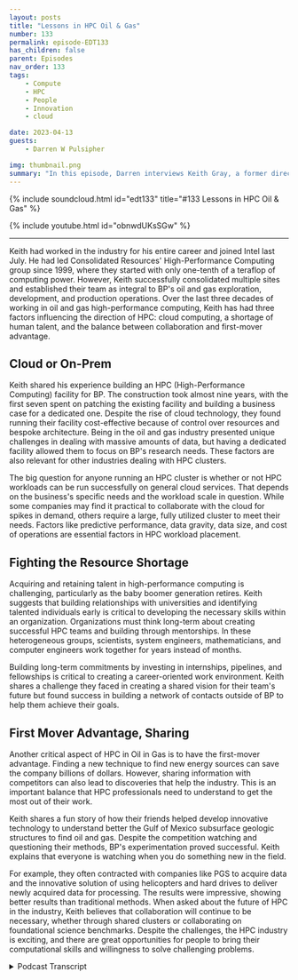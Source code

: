 ```yaml
---
layout: posts
title: "Lessons in HPC Oil & Gas"
number: 133
permalink: episode-EDT133
has_children: false
parent: Episodes
nav_order: 133
tags:
    - Compute
    - HPC
    - People
    - Innovation
    - cloud

date: 2023-04-13
guests:
    - Darren W Pulsipher

img: thumbnail.png
summary: "In this episode, Darren interviews Keith Gray, a former director of high-performance computing at British Petroleum. With over 30 years of managing HPC centers, Keith gives great insight into the challenges, best practices, and the future of high-performance computing."
---
```


{% include soundcloud.html id="edt133" title="#133 Lessons in HPC Oil & Gas" %}

{% include youtube.html id="obnwdUKsSGw" %}

---

Keith had worked in the industry for his entire career and joined Intel last July. He had led Consolidated Resources' High-Performance Computing group since 1999, where they started with only one-tenth of a teraflop of computing power. However, Keith successfully consolidated multiple sites and established their team as integral to BP's oil and gas exploration, development, and production operations. Over the last three decades of working in oil and gas high-performance computing, Keith has had three factors influencing the direction of HPC: cloud computing, a shortage of human talent, and the balance between collaboration and first-mover advantage.

## Cloud or On-Prem

Keith shared his experience building an HPC (High-Performance Computing) facility for BP. The construction took almost nine years, with the first seven spent on patching the existing facility and building a business case for a dedicated one. Despite the rise of cloud technology, they found running their facility cost-effective because of control over resources and bespoke architecture. Being in the oil and gas industry presented unique challenges in dealing with massive amounts of data, but having a dedicated facility allowed them to focus on BP's research needs. These factors are also relevant for other industries dealing with HPC clusters.

The big question for anyone running an HPC cluster is whether or not HPC workloads can be run successfully on general cloud services. That depends on the business's specific needs and the workload scale in question. While some companies may find it practical to collaborate with the cloud for spikes in demand, others require a large, fully utilized cluster to meet their needs.  Factors like predictive performance, data gravity, data size, and cost of operations are essential factors in HPC workload placement.

## Fighting the Resource Shortage

Acquiring and retaining talent in high-performance computing is challenging, particularly as the baby boomer generation retires. Keith suggests that building relationships with universities and identifying talented individuals early is critical to developing the necessary skills within an organization. Organizations must think long-term about creating successful HPC teams and building through mentorships. In these heterogeneous groups, scientists, system engineers, mathematicians, and computer engineers work together for years instead of months.

Building long-term commitments by investing in internships, pipelines, and fellowships is critical to creating a career-oriented work environment. Keith shares a challenge they faced in creating a shared vision for their team's future but found success in building a network of contacts outside of BP to help them achieve their goals.

## First Mover Advantage, Sharing

Another critical aspect of HPC in Oil in Gas is to have the first-mover advantage. Finding a new technique to find new energy sources can save the company billions of dollars. However, sharing information with competitors can also lead to discoveries that help the industry. This is an important balance that HPC professionals need to understand to get the most out of their work.

Keith shares a fun story of how their friends helped develop innovative technology to understand better the Gulf of Mexico subsurface geologic structures to find oil and gas. Despite the competition watching and questioning their methods, BP's experimentation proved successful. Keith explains that everyone is watching when you do something new in the field.

For example, they often contracted with companies like PGS to acquire data and the innovative solution of using helicopters and hard drives to deliver newly acquired data for processing. The results were impressive, showing better results than traditional methods. When asked about the future of HPC in the industry, Keith believes that collaboration will continue to be necessary, whether through shared clusters or collaborating on foundational science benchmarks. Despite the challenges, the HPC industry is exciting, and there are great opportunities for people to bring their computational skills and willingness to solve challenging problems.


<details>
<summary> Podcast Transcript </summary>

<p>﻿1</p>
<p>Hello, this is Darren</p>
<p>Pulsipher, chief solution,architect of public sector at Intel.</p>
<p>And welcome to Embracing</p>
<p>Digital Transformation,where we investigate effective change,leveragingpeople process and technology.</p>
<p>On today's episode, Lessonsfrom High Performance Computing in Oiland Gas with special guest Keith Gray.</p>
<p>Keith, welcome to the show.</p>
<p>Thanks, Darren.</p>
<p>A. Keith,you've just joined Intel not too long ago.</p>
<p>I mean, Intel of a short term meansyou haven't had your first sabbatical,which means seven years, whicha, but you've joined usjust in this last year, if I remember.</p>
<p>Right. Is that right?</p>
<p>That's correct. I joined last July.</p>
<p>So tell us a little bitabout your backgroundand what you're doing it, Intel.</p>
<p>Thanks.</p>
<p>So my background is geophysics.</p>
<p>I got an undergraduate degreefrom Virginia Tech and very much hopedit would help me find careeropportunities in oil and gas.</p>
<p>And I've been able to workmy whole career in oil and gas.</p>
<p>Worked really closelywith Intelfor a significant fraction of that.</p>
<p>And it was exciting to get the opportunityto joinand see the world from this side.</p>
<p>When I first came out of university.</p>
<p>I did seismic processing, quicklymoved into seismic software developmentwith Amoco.</p>
<p>I got the experience to work ina technology evaluation and deploymentteam.</p>
<p>And in 99, I was askedto lead the High Performance</p>
<p>Computing groupwith Consolidated Resourcesfrom the Amoco Tulsa Research Centerin Tulsa.</p>
<p>We moved compute from Denverand New Orleans into Houstonand started off our new journeywith BP in January of 99with 1/10 of a teraflop of compute power.</p>
<p>Wow. We had 1/10 of a Teraflopis like my phone now, right?</p>
<p>I mean, it's crazy.</p>
<p>Probably less than your phone.</p>
<p>At that point we had about 50 or 60 SGI</p>
<p>Power Challenge and Origin Systemsand we had the largest collectionof thinking machinesystemfive systems outside of the US government.</p>
<p>We were putting this all togetherin an environmentwhere oil prices have fallenby more than 75%.</p>
<p>We were consolidating a company.</p>
<p>We were gathering a group of peoplethat was considerably smallerthan what had been managing HPCin multiple sites.</p>
<p>But we were successfulputting it together.</p>
<p>We workedas an extensionof the seismic imaging research groupand supported themwhile they demonstrated the valueand became an integral partof BP's oil and gas exploration,development and production operations.</p>
<p>So what were some ofthe biggest challengesyou had with that consolidation?</p>
<p>Oh, during the consolidation,it was bringing everything together,putting it all into a facilitythat had originally been designedin the 19 in the mid 1980sto support IBM mainframes.</p>
<p>So there were facilities challenges.</p>
<p>We quickly ran out of the powerand cooling capabilities of that building.</p>
<p>I actually got to make lots of new friendsin December of 2004, when we deployedone of the first new systemsafter the merger,and we popped the main circuit breakerfor a buildingthat had over 4000 people. 000.</p>
<p>So everyone knew it was your faultthen, Keith.</p>
<p>Yes, they did.</p>
<p>Oh, so.</p>
<p>So you know, power.</p>
<p>Power, in fact, are always big concernswith HPC clusters, right?</p>
<p>Because, hey, there's a lot of powerthat goes into Iraq, right.</p>
<p>So how did you overcome, though?</p>
<p>I mean, didthey have to build a whole new facility?</p>
<p>So did you guys end up doing so?</p>
<p>I was able to define the requirements,justify a completely new facility,and then help,you know, lead the projectthrough construction and the move in.</p>
<p>So in 2004,we were able to patch that building,put in additional ups andcomputer roomair conditioners to support growth.</p>
<p>But by 2007 2008, it became clearthat something more viablewas going to be required.</p>
<p>By 2010,we'd gotten this supportto design a new building.</p>
<p>Unfortunately, in the spring of 2010,</p>
<p>BP suffered a tragedyin the Gulf of Mexico,and it was all hands on deck.</p>
<p>And so even high performance computingwas asked to participate.</p>
<p>Our team supportedcomputational fluid dynamicsto understand if you could actually lowera capping stack onto the Macondo well.</p>
<p>So our CFD analysis was valuable in thattheoretical exercise and supportedthe conclusion of that tragedy.</p>
<p>By 2011,we got support to go forward with adesign.</p>
<p>We broke ground in,</p>
<p>I think, May of 2012.</p>
<p>And finished construction and moved inby October of 2013.</p>
<p>So almost nine years.</p>
<p>So coming through that comingcircuit breaker,coming from the big whoops until theopening ceremony ofthe new building was about nine years.</p>
<p>Probably the first seven of thatwas just patching the facilitythat we had, building the business case.</p>
<p>We looked at lots of different options,co-location.</p>
<p>We looked at shared HPC capabilities.</p>
<p>We had a number of benchmarksthat we did to look at how cost effectiveour team was and what kind of capabilitieswe were delivering.</p>
<p>And through that process,we're able to justify the continued growthof the HPCand construction of a dedicated facility.</p>
<p>So that's really interestingbecause around 2011 or so,cloud technologywas really starting to just blow up.</p>
<p>I mean, it was really startingto become popular.</p>
<p>And so you got you guys did the analysisthat having your own facilityinstead of maybe runningall your HPC workloads in the cloudwas was viable.</p>
<p>Yes. Andwe have revisited that studypretty often over the last eightto 8 to 10 years.</p>
<p>Why was it so cost effective to run one?</p>
<p>So there's a number of points to that.</p>
<p>One is having a dedicated resourcemeans you have control.</p>
<p>You can focus on priority.</p>
<p>I am, yeah.</p>
<p>You'll have to decidewhether you want to keep this or cut it,but I've been arrogant enough to sayany idiot should be ableto keep up with Moore's Law.</p>
<p>But it takes somebody that is aggressiveand able todeliver new technologiesto do almost twice as good as Moore's Law.</p>
<p>And a lot of that camethrough our Real clear partnershipwith Intel that we paid attention,we worked closely.</p>
<p>We were willing to do things at scalewith Intelto test new ideas and new products.</p>
<p>So we were probably the largestcommercial installation of Intel Itaniumby 2004.</p>
<p>That gave us more than a ten X priceperformance stepcompared to proprietary UNIX systemsand small volume.</p>
<p>Interesting butchallenged processors like MIPS.</p>
<p>And then we worked closely with Intel.</p>
<p>We were a very early adopterof Nehalem technologythat gave almost a4x priceperformance bumpand balancingthe value that we could deliver to BP.</p>
<p>And we looked at that.</p>
<p>We actually stillbenefit from the flexibilitythat a bespoke architecture can deliver.</p>
<p>So wewe scale the network to fit our needs.</p>
<p>Were you able and willing to useinteresting processors?</p>
<p>We had probably the second largestcommercial installation of Knights landingwe had.</p>
<p>BP still has.</p>
<p>And one of the key clusters they have atthe momentis a cascade like AP system.</p>
<p>It's the firsttruly scaledwater cooled deployment that BP has done.</p>
<p>And when you look at the cloud,we still have a limited bandwidthto get data back and forth.</p>
<p>And sowhen you are dealing with huge datavolumes, that can be quite a challenge.</p>
<p>A typical input volume can be as much as</p>
<p>Anotherreality of working in oil and gasis that the researchers would call ustypically on a Friday afternoonand ask the operations team leadwho was responsiblefor resource allocation?</p>
<p>Hey, David, I'm about to run a job.</p>
<p>I'm going to submit itto run over the weekend.</p>
<p>It's going to create maybe two petabytesof intermediate results.</p>
<p>Where do you want me to put that?</p>
<p>They didn't ask.</p>
<p>Where is it?</p>
<p>They didn't give us six months warning.</p>
<p>They didn'tsay, Are you busy with other customers?</p>
<p>They said, I'm about to submit a job.</p>
<p>It's going to run.</p>
<p>Are you going to take care of me?</p>
<p>Yeah.</p>
<p>And it was our jobto make sure that happened.</p>
<p>So between the architecture, freedomto take on new technologies,picking architecturethat gave us great price performanceand the challenges of moving seismic data,having a bespoke facility that couldreally focus on what BP's researchneeded was valuable.</p>
<p>So do you do you think thatif I were to generalizethat outside of the oiland gas industry, other peoplethat are doing their HPC clusters?</p>
<p>Is that a common though?</p>
<p>Those those three things,are they common in otherindustries as well, where I'm dealingwith super huge amounts of data.</p>
<p>I mean, two petabytes of intermediatedata.</p>
<p>That's a lot of data.</p>
<p>And I need to be bleeding edge,not cutting as I need to be wayout there working with</p>
<p>Intel directly tolook at the latestand greatest accelerators and or CPU's.</p>
<p>Is thisis this always going to be the caseor can I start running some of these</p>
<p>HPC workloadsin the in the general cloudthat's out there?</p>
<p>What do you think?</p>
<p>I think thatit really comes down to your business.</p>
<p>For BP, we had a mixture ofa very high prioritytechnical service workand some fundamental seismicimaging researchthat had to be delivered.</p>
<p>We could keep a clusterfully utilized all the time,but when we had a high priority project,we could dedicate 100% to that work.</p>
<p>There's still no guaranteethat you may be able to ask forcoursein the cloud and get that in an hour.</p>
<p>Yeah, you're rightthat the scale that the scale that you'retalking about most people don't do.</p>
<p>I mean, when I do,</p>
<p>I do software development.</p>
<p>Still today I have fun doing itand I'll go to the cloudand I'll say, Oh, I need a thousand cores,no problem.</p>
<p>But when you start talking 350,000 cores,that's that's a that's a different story.</p>
<p>On a high performance, low latency networkaccessible to a filesystemthat can have many petabytesof storage capacityand potentially a half a terabytea second bandwidthto move data in and out.</p>
<p>Those are still interestingtechnical challenges.</p>
<p>There are other companies in the oiland gas industrywho have a different demand model.</p>
<p>There are seismic companiesthat deliver servicesto the major oil and gas companiesand they have spikes in their demandand it becomes much more practicalfor them to collaborate with the cloud.</p>
<p>Okay.</p>
<p>So there are somethere are some use cases, it sounds like,where thatwhere the cloud can be leveragedand you have to have a certain economiesof scale to be able to compete.</p>
<p>And once you reach that economy of scale,you can continue to justify growth.</p>
<p>But there areyou know, there's there'sinternal conversations about strategy.</p>
<p>There's,you know, what's the long termfuture of oil and gas?</p>
<p>Right now, it's very clear thatour industry needs to deliver cleanerfuels,do it more effectively.</p>
<p>But we're going to bepart of the energy mixfor many decades.</p>
<p>I want to talk about acquiring talentbecause this this has popped upin a couple of my podcast recentlywhen I talk to people.</p>
<p>There seems to bea gap that no one's really talking aboutas the babyboomers are starting to retire.</p>
<p>And all that knowledge,especially around high performancecomputing and in technical computing,is thereis there a huge gap that you're seeing andhow do you find thattalent and how how do youdevelop thatin your organizationso that you don't have a gap in continuityin running these HPC clustersand utilizing them effectively?</p>
<p>So the oil and gas industryhas recognized the great crew changefor more than a decade.</p>
<p>That's an interesting way to call it.</p>
<p>The great crew change.</p>
<p>That's that's the way we called it.</p>
<p>There were a significant number of peoplethat came into the industryfrom the late 1970suntil about the first oil pricecollapse in 85, 86,and at that point,oil prices droppedcheese,they'd gotten close to $50 a barrel.</p>
<p>And in the spring of 86,they were less than ten.</p>
<p>Wow. Wow.</p>
<p>So you can imaginewhen your revenues are cut by 75, 80%,what happens to thatmany companies that managed to survive?</p>
<p>They go through lots of changesand we wentthrough those timeswhere we really did not hire.</p>
<p>And then about 15 years ago,it became clearwe needed to grow capabilitiesand when you look at the skillsrequired for high performance computing orthey're still unique, they still requirebrilliant people to come in.</p>
<p>Oil and gas has to competewith the technology industryover the last 5 to 8 years.</p>
<p>We've lost a lot of people off to techthe way that our teamat BP managed to accomplish.</p>
<p>Growing our skill sets was by makingreally key friendshipsat a number of universities,identifying people early,bringing people in for oneor two internships,looking for peoplethat not only had the driveand skills,but they had the right cultural fit.</p>
<p>So our team jobwas to sit next to the seismicimaging reservoir simulation researchersand have an applied mathematician,a computer scientist,a geophysicist that love to do softwaredevelopment, sitting next to a researcherwho understood the mathematicsand the domain science and haveone domain specialistand one computing specialist delivermore than three timesthe work of that individual by themselves.</p>
<p>That's very rare to find and doesform these teams.</p>
<p>That must have been very difficultand continues.</p>
<p>It continues.</p>
<p>The only way that you accomplishthis is by a long term commitment,continuing to bring in internships,thinking about your pipelineat five, six, seven years,identifying students, funding fellowshipsand and and that's a very different modelthan most high tech.</p>
<p>I mean, most high tech.</p>
<p>It's like bring you in two or three years,burn you out and then throw your way.</p>
<p>Now, this is so this is like a career.</p>
<p>When you get in, you're there, right?</p>
<p>If you get in and you are ableto recognizehow you can make a contribution,then you create a role for yourself.</p>
<p>That is so valuablethat you're going to be neededfor a very long time.</p>
<p>Are there any other challengesthat you ran intothat you overcameor that maybe you ran intoand you went, Oh,</p>
<p>I botched that completely.</p>
<p>Anything that you can give other peopleadvice on how to how to really createthese a service oriented organizations.</p>
<p>So I think one of thechallenges ishow do you create a shared visionfor where you want to be in 3 to 5 years?</p>
<p>It's hard to get much past that, butmaking friendsoutside of BP and talking to peopleand building a network of contactswas really valuable for our success.</p>
<p>Why is that?</p>
<p>I mean, aren't aren't those contactssometimes competitors sometime is, yes.</p>
<p>But most of the workthat's being done in high performancecomputing in oiland gas companies isit's clearly not a commodity,but it isand it's something that we all understandwe've got to go deliverand there's not a ton of secrets.</p>
<p>Gotcha.</p>
<p>Even in the seismic imaging research, it'shard to keep a secretfor more than a year or two or three.</p>
<p>BP Strategy for Intellectual Propertywas to either firstdeliver for BP's most critical assetsand then share itso that it becomes more widely available.</p>
<p>Raised the tide for everyone.</p>
<p>For everyone to have have vendorsthat can deliverthe more commodity work.</p>
<p>And then as you rise is the tide rises.</p>
<p>You stay focusedon the most important work.</p>
<p>Win the one fun storyin 2000 to 2003.</p>
<p>Two of my best friendscame up with an idea.</p>
<p>They recognized thatthe geologic structuresin the Gulf of Mexicothat we truly cared aboutwere obscured by salt structuresabove them.</p>
<p>And the way of understandingthe subsurface was by putting energyinto the earth,having it propagate,and then putting the set of receivers.</p>
<p>Think of it as an antennaand then capturing that energywhen it comes back to the surface.</p>
<p>And so my friendsrealized that much of the energywe were propagating in the earthwasn't coming back to the antennathat we were pulling behind the boats.</p>
<p>So with these, these friendscame up with two different solutions.</p>
<p>One was insteadof pulling a small number ofcableswith receivers behind a single boat,let's put multiple boats out thereand let's take the energy source outfrom directlyin front of that string of receiversand put it further awayso that we can plan theright path of the energy and understandwe want the antennawhere the energy comes back to the surfacebecause we want to illuminatethe areas that have oil and gas.</p>
<p>And so in 2004, we went offand did two different experiments.</p>
<p>One with this new technology called</p>
<p>Wired as a toad streamer.</p>
<p>The otherwhere we contracted with the company,taught them how to buildlittle computersthat were placed on the seabed.</p>
<p>And the first experimentwe did was in between fourand 6000 feet of waterin the Gulf of Mexico.</p>
<p>So we did these two experiments.</p>
<p>The interesting thing, though, was duringthese experiments, our competitorswere flying helicopters over the Gulf,watching what we were doing.</p>
<p>Of course, instead of having one boatwith one set of air gunsand one set of receiver strings,we had multiple boatsand air guns on differentdifferent boats spread out more widely.</p>
<p>And so the first time we didit, people were wonderingwhether we were crazy or brilliant.</p>
<p>The second time that we did it,they realized BP's not offdoing an experiment the second time.</p>
<p>If it didn't succeed, the first.</p>
<p>The first. Yeah, yeah, yeah.</p>
<p>So everybody reallyhad enough intuitionor what was going on to think about what?</p>
<p>What's happening.</p>
<p>So at that point, keeping a secretis challenging.</p>
<p>You've already contracted with a companylike PGS to acquire the data,so they're telling their friends,your guys, you're talking.</p>
<p>So we published that information andyou know, the challenge of delivering thatcomputation personallyand operationally was interesting.</p>
<p>We sent helicopters out to the boatsonce a week to do crew changesand we would bring hard drivesfull of the newly acquired seismic data,put it on to a hotshot truck driverto Houston.</p>
<p>One of the people in our teamwould pick it up from the driveron Saturday morning, loadit in, we'd be processing and by Mondayor Tuesday, people who were standingin front of their workstationswanting to look at the image.</p>
<p>And before we before we were halfwayfinished, this $50 million experimentwas delivering better resultsthan the traditional methodof requiring seismic that we'd employ for,you know, easily the previous two decades.</p>
<p>That's it. That's incredible.</p>
<p>Alwayswe're going to call a helicopter network.</p>
<p>It was a helicopter network.</p>
<p>That is incredible.</p>
<p>It was what was the bandwidth?</p>
<p>Latency was really low, but the bandwidthwas probably pretty high, Right?</p>
<p>The bandwidth is huge.</p>
<p>The running timeis that the bandwidth of a 50 foot,is just almost infinite.</p>
<p>Yeah, that's that's incredible.</p>
<p>Well, Keith,this has been wonderful talking today.</p>
<p>Where where do you see</p>
<p>HPC going in the futurestill?</p>
<p>Do you still see ushaving our own clusters?</p>
<p>Do you see one massive cluster run by,you know, BPthat everyone can use in their lives?</p>
<p>Where do you see things going?</p>
<p>So that's that'skind of an interesting broad question.</p>
<p>I think thatas our industry goes forward,we'll have to continue to collaborate.</p>
<p>Whether we ever get to a place wherewe collaborateon a huge shared HPC clusteror if we just collaborateon some of the foundational sciencebenchmarks,some of the data handling routinesthat really don't createsignificant volume.</p>
<p>We're definitely collaboratingon developing people.</p>
<p>Intel is fundinga project at the University of Texas</p>
<p>Advanced Computing Centerto do benchmarking for seismic algorithmshigher students that are mentoredby the tech staff and by industry expertsto help growthe talent we're going to need.</p>
<p>So we'll we'll find ways to collaborate.</p>
<p>We'll find ways to compete.</p>
<p>The challenge is still out there for ustoday.</p>
<p>If we had a computerthat was 100 times larger,we would find a way to use that very,very quickly.</p>
<p>We have ideason increasing the resolutionby a factor of twothat require almost 20 x more compute.</p>
<p>We have ideas on using more of the physicsand taking awaysome of the simplifying assumptions thatmade 30 or 40 x more compute.</p>
<p>It's still a fun business.</p>
<p>Yeah, it sounds like, Well, hey, Keith,this has been wonderful.</p>
<p>Thank you for your great insightinto the industry,specifically around oil and gas.</p>
<p>Any last words for our listeners today?</p>
<p>No, I think this is still an exciting timewhen people think about comingto work in oil and gas,bringing mathematics,computational skills, awillingness to collaborate,a capabilityof being driven to solve challengingproblems is going to be a recipefor having a brilliant,interesting career.</p>
<p>Hey, I agree.</p>
<p>This is awesome.</p>
<p>Thanks a lot, Keith. And until next time.</p>
<p>Thank you, dear.</p>
<p>Thank you for listeningto Embracing Digital Transformation today.</p>
<p>If you enjoyed our podcast,give it five stars on your favoritepodcasting site or YouTube channel.</p>
<p>You can find out more informationabout embracing digital transformationand embracingdigital.org.</p>
<p>Until nexttime, go out and do something wonderful.</p>

</details>
